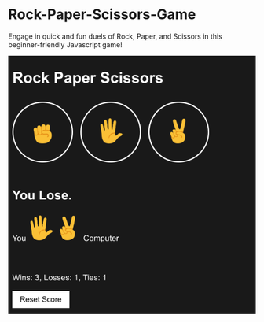 # Rock-Paper-Scissors-Game
Engage in quick and fun duels of Rock, Paper, and Scissors in this beginner-friendly Javascript game!

![Rock-Paper-Scissors](images/rock-paper-scissors.png)